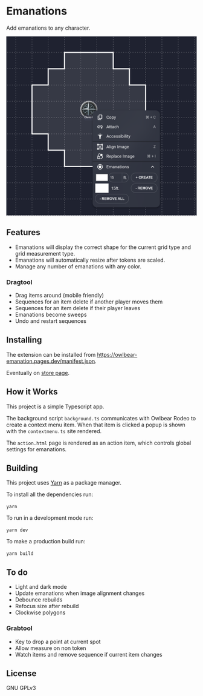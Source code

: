 # Emanations

Add emanations to any character.

![Interface](./docs/header.jpg)

## Features
- Emanations will display the correct shape for the current grid type and grid measurement type.
- Emanations will automatically resize after tokens are scaled.
- Manage any number of emanations with any color.

### Dragtool
- Drag items around (mobile friendly)
- Sequences for an item delete if another player moves them
- Sequences for an item delete if their player leaves
- Emanations become sweeps
- Undo and restart sequences

## Installing

The extension can be installed from https://owlbear-emanation.pages.dev/manifest.json.

Eventually on [store page](https://extensions.owlbear.rodeo/owlbear-emanation).

## How it Works

This project is a simple Typescript app.

The background script `background.ts` communicates with Owlbear Rodeo to create a context menu item. When that item is clicked a popup is shown with the `contextmenu.ts` site rendered.

The `action.html` page is rendered as an action item, which controls global settings for emanations.

## Building

This project uses [Yarn](https://yarnpkg.com/) as a package manager.

To install all the dependencies run:

`yarn`

To run in a development mode run:

`yarn dev`

To make a production build run:

`yarn build`

## To do
- Light and dark mode
- Update emanations when image alignment changes
- Debounce rebuilds
- Refocus size after rebuild
- Clockwise polygons

### Grabtool
- Key to drop a point at current spot
- Allow measure on non token
- Watch items and remove sequence if current item changes

## License

GNU GPLv3
